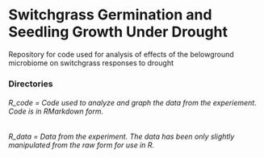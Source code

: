 # Switchgrass Germination and Seedling Growth Under Drought
Repository for code used for analysis of effects of the belowground microbiome on switchgrass responses to drought
### Directories

###### R_code = Code used to analyze and graph the data from the experiement. Code is in RMarkdown form.

###### R_data = Data from the experiment. The data has been only slightly manipulated from the raw form for use in R. 

